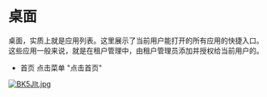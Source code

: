 # 桌面

桌面，实质上就是应用列表。这里展示了当前用户能打开的所有应用的快捷入口。这些应用一般来说，就是在租户管理中，由租户管理员添加并授权给当前用户的。

* 首页 点击菜单 "点击首页"

[![BK5Jlt.jpg](https://v1.ax1x.com/2022/10/14/BK5Jlt.jpg)](https://x.imgtu.com/i/BK5Jlt)